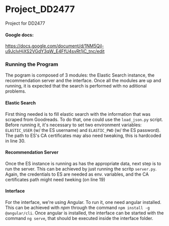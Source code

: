 # Project_DD2477

Project for DD2477

#### Google docs:
https://docs.google.com/document/d/1NM5Qjl-u9JclvHjXS2VGdY3qW_E4FfU4svRt1jC_tnc/edit

### Running the Program

The pogram is composed of 3 modules: the Elastic Search instance, the recommendation server and the interface.
Once all the modules are up and running, it is expected that the search is performed with no aditional problems.

#### Elastic Search

First thing needed is to fill elastic search with the information that was scraped from Goodreads. To do that,
one could use the ```load_json.py``` script. Before running it, it's necessary to set two environment variables:
```ELASTIC_USER``` (w/ the ES username) and ```ELASTIC_PWD``` (w/ the ES password). The path to ES's CA certificates
may also need tweaking, this is hardcoded in line 30.

#### Recommendation Server

Once the ES instance is running as has the appropriate data, next step is to run the server. This can be achieved
by just running the scritp ```server.py```. Again, the credentials to ES are needed as env. variables, and the CA
certificates path might need tweking (on line 19)

#### Interface

For the interface, we're using Angular. To run it, one need angular installed. This can be achieved with *npm* through
the command ```npm install -g @angular/cli```. Once angular is installed, the interface can be started with the command
```ng serve```, that should be executed inside the interface folder.